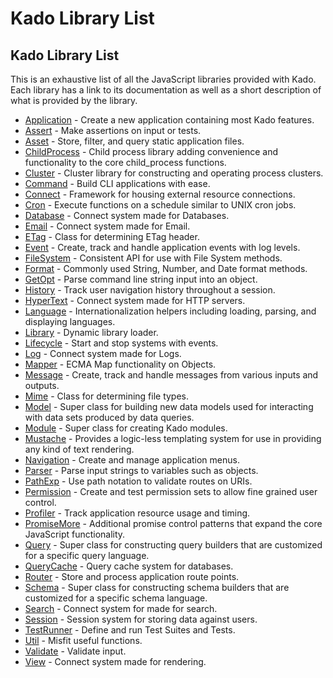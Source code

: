 # Kado Library List


## Kado Library List

This is an exhaustive list of all the JavaScript libraries provided with Kado.
Each library has a link to its documentation as well as a short description of
what is provided by the library.

* [Application](../Application.md) - Create a new application containing
  most Kado features.
* [Assert](../Assert.md) - Make assertions on input or tests.
* [Asset](../Asset.md) - Store, filter, and query static application
  files.
* [ChildProcess](../ChildProcess.md) - Child process library adding
  convenience and functionality to the core child_process functions.
* [Cluster](../Cluster.md) - Cluster library for constructing and
  operating process clusters.
* [Command](../Command.md) - Build CLI applications with ease.
* [Connect](../Connect.md) - Framework for housing external resource
  connections.
* [Cron](../Cron.md) - Execute functions on a schedule similar to UNIX
  cron jobs.
* [Database](../Database.md) - Connect system made for Databases.
* [Email](../Email.md) - Connect system made for Email.
* [ETag](../ETag.md) - Class for determining ETag header.
* [Event](../Event.md) - Create, track and handle application events with
  log levels.
* [FileSystem](../FileSystem.md) - Consistent API for use with File
  System methods.
* [Format](../Format.md) - Commonly used String, Number, and Date format
  methods.
* [GetOpt](../GetOpt.md) - Parse command line string input into an
  object.
* [History](../History.md) - Track user navigation history throughout
  a session.
* [HyperText](../HyperText.md) - Connect system made for HTTP servers.
* [Language](../Language.md) - Internationalization helpers including
  loading, parsing, and displaying languages.
* [Library](../Library.md) - Dynamic library loader.
* [Lifecycle](../Lifecycle.md) - Start and stop systems with events.
* [Log](../Log.md) - Connect system made for Logs.
* [Mapper](../Mapper.md) - ECMA Map functionality on Objects.
* [Message](../Message.md) - Create, track and handle messages from
  various inputs and outputs.
* [Mime](../Mime.md) - Class for determining file types.
* [Model](../Model.md) - Super class for building new data models used
  for interacting with data sets produced by data queries.
* [Module](../Module.md) - Super class for creating Kado modules.
* [Mustache](../Mustache.md) - Provides a logic-less templating system
  for use in providing any kind of text rendering.
* [Navigation](../Navigation.md) - Create and manage application menus.
* [Parser](../Parser.md) - Parse input strings to variables such as
  objects.
* [PathExp](../PathExp.md) - Use path notation to validate routes on
  URIs.
* [Permission](../Permission.md) - Create and test permission sets to
  allow fine grained user control.
* [Profiler](../Profiler.md) - Track application resource usage and
  timing.
* [PromiseMore](../PromiseMore.md) - Additional promise control patterns that
  expand the core JavaScript functionality.
* [Query](../Query.md) - Super class for constructing query builders that
  are customized for a specific query language.
* [QueryCache](../QueryCache.md) - Query cache system for databases.
* [Router](../Router.md) - Store and process application route points.
* [Schema](../Schema.md) - Super class for constructing schema builders
  that are customized for a specific schema language.
* [Search](../Search.md) - Connect system for made for search.
* [Session](../Session.md) - Session system for storing data against
  users.
* [TestRunner](../TestRunner.md) - Define and run Test Suites and Tests.
* [Util](../Util.md) - Misfit useful functions.
* [Validate](../Validate.md) - Validate input.
* [View](../View.md) - Connect system made for rendering.
